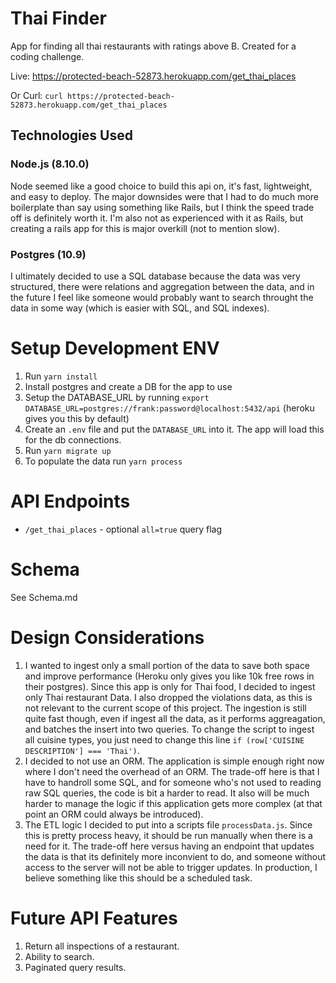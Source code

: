# Thai Finder
App for finding all thai restaurants with ratings above B. Created for a coding challenge.

Live: https://protected-beach-52873.herokuapp.com/get_thai_places

Or Curl: `curl https://protected-beach-52873.herokuapp.com/get_thai_places`

## Technologies Used

### Node.js (8.10.0)
Node seemed like a good choice to build this api on, it's fast, lightweight, and easy to deploy. The major downsides were that I had to do much more boilerplate than say using something like Rails, but I think the speed trade off is definitely worth it. I'm also not as experienced with it as Rails, but creating a rails app for this is major overkill (not to mention slow).

### Postgres (10.9)
I ultimately decided to use a SQL database because the data was very structured, there were relations and aggregation between the data, and in the future I feel like someone would probably want to search throught the data in some way (which is easier with SQL, and SQL indexes).

# Setup Development ENV

1. Run `yarn install`
2. Install postgres and create a DB for the app to use
3. Setup the DATABASE_URL by running `export DATABASE_URL=postgres://frank:password@localhost:5432/api` (heroku gives you this by default)
4. Create an `.env` file and put the `DATABASE_URL` into it. The app will load this for the db connections.
5. Run `yarn migrate up`
6. To populate the data run `yarn process`

# API Endpoints
- `/get_thai_places` - optional `all=true` query flag

# Schema
See Schema.md

# Design Considerations
1. I wanted to ingest only a small portion of the data to save both space and improve performance (Heroku only gives you like 10k free rows in their postgres). Since this app is only for Thai food, I decided to ingest only Thai restaurant Data. I also dropped the violations data, as this is not relevant to the current scope of this project. The ingestion is still quite fast though, even if ingest all the data, as it performs aggreagation, and batches the insert into two queries. To change the script to ingest all cuisine types, you just need to change this line `if (row['CUISINE DESCRIPTION'] === 'Thai')`.
2. I decided to not use an ORM. The application is simple enough right now where I don't need the overhead of an ORM. The trade-off here is that I have to handroll some SQL, and for someone who's not used to reading raw SQL queries, the code is bit a harder to read. It also will be much harder to manage the logic if this application gets more complex (at that point an ORM could always be introduced).
3. The ETL logic I decided to put into a scripts file `processData.js`. Since this is pretty process heavy, it should be run manually when there is a need for it. The trade-off here versus having an endpoint that updates the data is that its definitely more inconvient to do, and someone without access to the server will not be able to trigger updates. In production, I believe something like this should be a scheduled task.

# Future API Features
1. Return all inspections of a restaurant.
2. Ability to search.
3. Paginated query results.